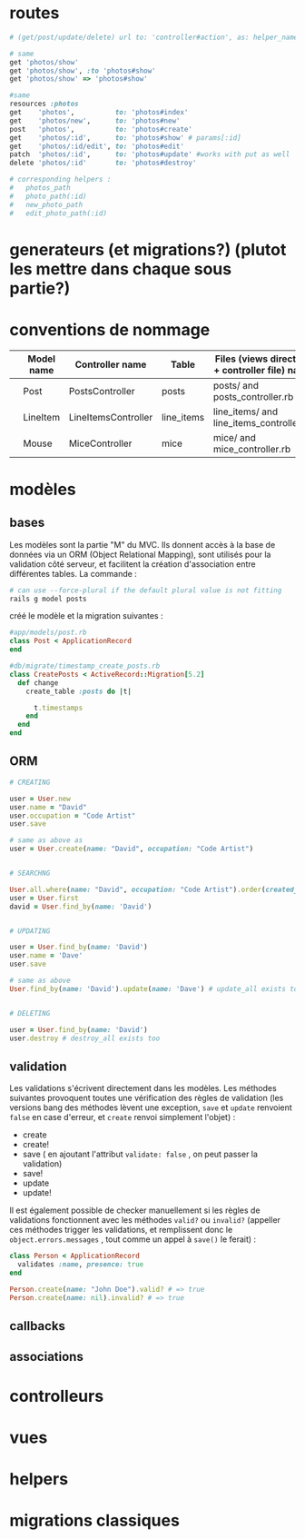 # routes

```ruby
# (get/post/update/delete) url to: 'controller#action', as: helper_name

# same
get 'photos/show'
get 'photos/show', :to 'photos#show'
get 'photos/show' => 'photos#show'

#same
resources :photos
get    'photos',          to: 'photos#index'
get    'photos/new',      to: 'photos#new'
post   'photos',          to: 'photos#create'
get    'photos/:id',      to: 'photos#show' # params[:id]
get    'photos/:id/edit', to: 'photos#edit'
patch  'photos/:id',      to: 'photos#update' #works with put as well
delete 'photos/:id'       to: 'photos#destroy'

# corresponding helpers :
#   photos_path
#   photo_path(:id)
#   new_photo_path
#   edit_photo_path(:id)
```

# generateurs (et migrations?) (plutot les mettre dans chaque sous partie?)

# conventions de nommage

|   | Model name | Controller name     | Table | Files (views directory + controller file) name |
|---|------------|---------------------|-----------------------------------------------------------|---|
|   | Post       | PostsController     | posts | posts/ and posts_controller.rb  |
|   | LineItem   | LineItemsController | line_items | line_items/ and line_items_controller.rb  |
|   | Mouse      | MiceController      | mice | mice/ and mice_controller.rb  |

# modèles
## bases

Les modèles sont la partie "M" du MVC. Ils donnent accès à la base de données via un ORM (Object Relational Mapping), sont utilisés pour la validation côté serveur, et facilitent la création d'association entre différentes tables. La commande : 

```bash
# can use --force-plural if the default plural value is not fitting
rails g model posts
```

créé le modèle et la migration suivantes : 

```ruby
#app/models/post.rb
class Post < ApplicationRecord
end

#db/migrate/timestamp_create_posts.rb
class CreatePosts < ActiveRecord::Migration[5.2]
  def change
    create_table :posts do |t|

      t.timestamps
    end
  end
end
```

## ORM

```ruby
# CREATING

user = User.new
user.name = "David"
user.occupation = "Code Artist"
user.save

# same as above as
user = User.create(name: "David", occupation: "Code Artist")


# SEARCHNG

User.all.where(name: "David", occupation: "Code Artist").order(created_at: :desc)
user = User.first
david = User.find_by(name: 'David')


# UPDATING

user = User.find_by(name: 'David')
user.name = 'Dave'
user.save

# same as above
User.find_by(name: 'David').update(name: 'Dave') # update_all exists too


# DELETING

user = User.find_by(name: 'David')
user.destroy # destroy_all exists too
```

## validation

Les validations s'écrivent directement dans les modèles. Les méthodes suivantes provoquent toutes une vérification des règles de validation (les versions bang des méthodes lèvent une exception, `save` et `update` renvoient `false` en case d'erreur, et `create` renvoi simplement l'objet) : 

- create
- create!
- save ( en ajoutant l'attribut `validate: false` , on peut passer la validation)
- save!
- update
- update!

Il est également possible de checker manuellement si les règles de validations fonctionnent avec les méthodes `valid?` ou `invalid?` (appeller ces méthodes trigger les validations, et remplissent donc le `object.errors.messages` , tout comme un appel à `save()` le ferait) : 

```ruby
class Person < ApplicationRecord
  validates :name, presence: true
end

Person.create(name: "John Doe").valid? # => true
Person.create(name: nil).invalid? # => true
```
 
## callbacks

## associations

# controlleurs

# vues

# helpers

# migrations classiques
